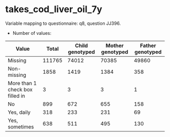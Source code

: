 # takes_cod_liver_oil_7y
Variable mapping to questionnaire: q8, question JJ396.
- Number of values:

| Value | Total | Child genotyped | Mother genotyped | Father genotyped |
| ----- | ----- | --------------- | ---------------- | ---------------- |
| Missing | 111765 | 74012 | 70385 | 49860 |
| Non-missing | 1858 | 1419 | 1384 | 358 |
| More than 1 check box filled in | 3 | 3 | 3 |1 |
| No | 899 | 672 | 655 |158 |
| Yes, daily | 318 | 233 | 231 |69 |
| Yes, sometimes | 638 | 511 | 495 |130 |



